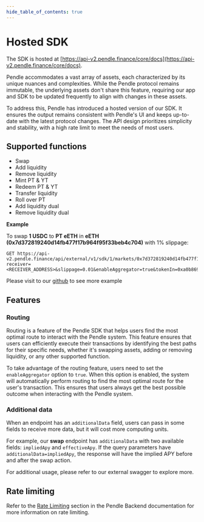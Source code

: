 ```yaml
---
hide_table_of_contents: true
---
```


# Hosted SDK

The SDK is hosted at [https://api-v2.pendle.finance/core/docs](https://api-v2.pendle.finance/core/docs).

Pendle accommodates a vast array of assets, each characterized by its unique nuances and complexities. While the Pendle protocol remains immutable, the underlying assets don't share this feature, requiring our app and SDK to be updated frequently to align with changes in these assets.

To address this, Pendle has introduced a hosted version of our SDK. It ensures the output remains consistent with Pendle's UI and keeps up-to-date with the latest protocol changes. The API design prioritizes simplicity and stability, with a high rate limit to meet the needs of most users.

## Supported functions

- Swap
- Add liquidity
- Remove liquidity
- Mint PT & YT
- Redeem PT & YT
- Transfer liquidity
- Roll over PT
- Add liquidity dual
- Remove liquidity dual

**Example**

To swap **1 USDC** to **PT eETH** in **eETH (0x7d372819240d14fb477f17b964f95f33beb4c704)** with 1% slippage:

```
GET https://api-v2.pendle.finance/api/external/v1/sdk/1/markets/0x7d372819240d14fb477f17b964f95f33beb4c704/swap?receiver=<RECEIVER_ADDRESS>&slippage=0.01&enableAggregator=true&tokenIn=0xa0b86991c6218b36c1d19d4a2e9eb0ce3606eb48&tokenOut=0x6ee2b5e19ecba773a352e5b21415dc419a700d1d&amountIn=1000000
```

Please visit to our [github](https://github.com/pendle-finance/pendle-examples-public/tree/main/hosted-sdk-demo/src) to see more example

## Features

### Routing

Routing is a feature of the Pendle SDK that helps users find the most optimal route to interact with the Pendle system. This feature ensures that users can efficiently execute their transactions by identifying the best paths for their specific needs, whether it's swapping assets, adding or removing liquidity, or any other supported function.

To take advantage of the routing feature, users need to set the `enableAggregator` option to `true`. When this option is enabled, the system will automatically perform routing to find the most optimal route for the user's transaction. This ensures that users always get the best possible outcome when interacting with the Pendle system.

### Additional data

When an endpoint has an `additionalData` field, users can pass in some fields to receive more data, but it will cost more computing units.

For example, our **swap** endpoint has `additionalData` with two available fields: `impliedApy` and `effectiveApy`. If the query parameters have `additionalData=impliedApy`, the response will have the implied APY before and after the swap action.

For additional usage, please refer to our external swagger to explore more.

## Rate limiting

Refer to the [Rate Limiting](/Developers/Backend#rate-limiting) section in the Pendle Backend documentation for more information on rate limiting.
